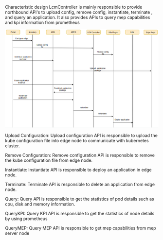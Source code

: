﻿Characteristic design
LcmController is mainly responsible to provide northbound API's to upload config, remove config, instantiate, terminate
, and query an application. It also provides APIs to query mep capabilities and kpi information from prometheus


![](/uploads/images/2020/0924/mecm-sequence-diagram.png "mecm-sequence-diagram.png")
 

Upload Configuration:
 Upload configuration API is responsible to upload the kube configuration file into edge node to communicate with
 kubernetes cluster.
 
Remove Configuration:
 Remove configuration API is responsible to remove the kube configuration file from edge node.
 
Instantiate:
 Instantiate API is responsible to deploy an application in edge node.
 
Terminate:
 Terminate API is responsible to delete an application from edge node.

Query:
 Query API is responsible to get the statistics of pod details such as cpu, disk and memory information.

QueryKPI:
 Query KPI API is responsible to get the statistics of node details by using prometheus
 
QueryMEP:
 Query MEP API is responsible to get mep capabilities from mep server node
